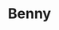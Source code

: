---
pid: LS157
title: Benny
location_transcription: Franklin Institute
zipcode: '19107'
outside_phl: 
neighborhood: Washington Square West,Avenue of The Arts,Midtown Village,Chinatown
age: '30'
age_range: 30-39
instagram: 
image_file_name: LS_157.jpg
proposal_transcription: Statue of Ben Franklin
topic: Figure,History
topic_summary: 0, 0
type: Sculpture Statue
keywords_other: 
credit: Caprilla Robertson
image_labels: 
twitter: 
facebook: 
permalink: "/monuments/ls157/"
layout: item-page
---